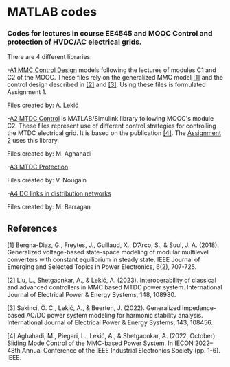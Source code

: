# MATLAB codes
### Codes for lectures in course EE4545 and MOOC Control and protection of HVDC/AC electrical grids.
 
There are 4 different libraries:

-[A1 MMC Control Design](/MATLAB/A1%20MMC%20control%20design) models following the lectures of modules C1 and C2 of the MOOC. These files rely on the generalized MMC model [[1]](#1) and
the control design described in [[2]](#2) and [[3]](#3). Using these files is formulated Assignment 1.

Files created by: A. Lekić

-[A2 MTDC Control](/MATLAB/A2%20MTDC%20control) is MATLAB/Simulink library following MOOC's module C2. These files represent use of different control strategies
for controlling the MTDC electrical grid. It is based on the publication [[4]](#4). The [Assignment 2](/MATLAB/A2%20MTDC%20control/Assignment%202%20-%20MTDC%20controls.pdf) uses this library.
 
Files created by: M. Aghahadi 
 
-[A3 MTDC Protection](/MATLAB/A3%20MTDC%20Protection)

Files created by: V. Nougain

-[A4 DC links in distribution networks](/MATLAB/A4%20DC%20links%20in%20distribution%20networks)

Files created by: M. Barragan

## References
<a id="1">[1]</a>
Bergna-Diaz, G., Freytes, J., Guillaud, X., D’Arco, S., & Suul, J. A. (2018). Generalized voltage-based state-space modeling of modular multilevel converters with 
constant equilibrium in steady state. IEEE Journal of Emerging and Selected Topics in Power Electronics, 6(2), 707-725.

<a id="2">[2]</a> Liu, L., Shetgaonkar, A., & Lekić, A. (2023). Interoperability of classical and advanced controllers in MMC based MTDC power system. International Journal of 
Electrical Power & Energy Systems, 148, 108980.

<a id="3">[3]</a> Sakinci, Ö. C., Lekić, A., & Beerten, J. (2022). Generalized impedance-based AC/DC power system modeling for harmonic stability analysis. International Journal 
of Electrical Power & Energy Systems, 143, 108456.

<a id="4">[4]</a> Aghahadi, M., Piegari, L., Lekić, A., & Shetgaonkar, A. (2022, October). Sliding Mode Control of the MMC-based Power System. In IECON 2022–48th Annual Conference 
of the IEEE Industrial Electronics Society (pp. 1-6). IEEE.